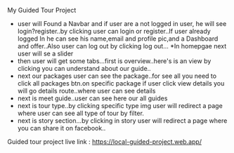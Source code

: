 <!-- *** -->
My Guided Tour Project
<!-- *** -->
* user will Found a Navbar and if user are a not logged in user, he will see login?register..by clicking user can login or register..If user already logged In he can see his name,email and profile pic,and a Dashboard and offer..Also user can log out by clicking log out...
*In homepgae next user will se a slider
* then user will get some tabs...first is overview..here's is an view by clicking you can understand about our guide..
* next our packages user can see the package..for see all you need to click all packages btn.on specific package if user click view details you will go details route..where user can see details
* next is meet guide..user can see here our all guides
* next is tour type..by clicking specific type img user will redirect a page where user can see all type of tour by filter.
* next is story section...by clicking in story user will redirect a page where you can share it on facebook..


Guided tour project live link : https://local-guided-project.web.app/
